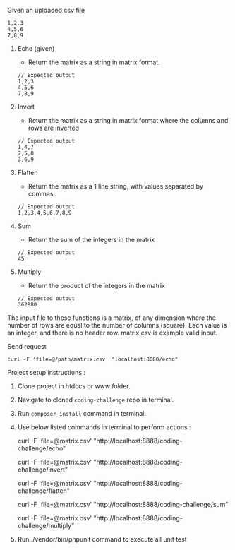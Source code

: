 Given an uploaded csv file
```
1,2,3
4,5,6
7,8,9
```

1. Echo (given)
    - Return the matrix as a string in matrix format.
    
    ```
    // Expected output
    1,2,3
    4,5,6
    7,8,9
    ``` 
2. Invert
    - Return the matrix as a string in matrix format where the columns and rows are inverted
    ```
    // Expected output
    1,4,7
    2,5,8
    3,6,9
    ``` 
3. Flatten
    - Return the matrix as a 1 line string, with values separated by commas.
    ```
    // Expected output
    1,2,3,4,5,6,7,8,9
    ``` 
4. Sum
    - Return the sum of the integers in the matrix
    ```
    // Expected output
    45
    ``` 
5. Multiply
    - Return the product of the integers in the matrix
    ```
    // Expected output
    362880
    ``` 

The input file to these functions is a matrix, of any dimension where the number of rows are equal to the number of columns (square). Each value is an integer, and there is no header row. matrix.csv is example valid input.  

Send request
```
curl -F 'file=@/path/matrix.csv' "localhost:8080/echo"
```



Project setup instructions :

1. Clone project in htdocs or www folder.

2. Navigate to cloned `coding-challenge` repo in terminal.

3. Run `composer install` command in terminal.

4. Use below listed commands in terminal to perform actions :

   curl -F 'file=@matrix.csv' "http://localhost:8888/coding-challenge/echo"
   
   curl -F 'file=@matrix.csv' "http://localhost:8888/coding-challenge/invert"

   curl -F 'file=@matrix.csv' "http://localhost:8888/coding-challenge/flatten"

   curl -F 'file=@matrix.csv' "http://localhost:8888/coding-challenge/sum"

   curl -F 'file=@matrix.csv' "http://localhost:8888/coding-challenge/multiply"
 
6. Run ./vendor/bin/phpunit command to execute all unit test
